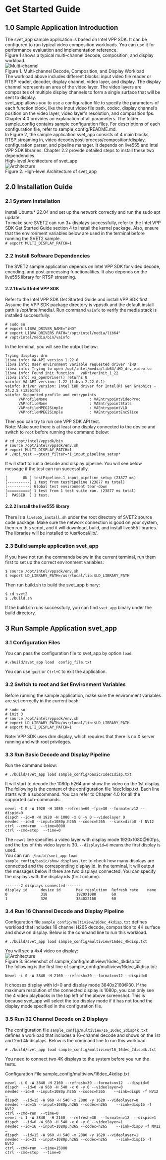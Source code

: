 # Get Started Guide

## 1.0 Sample Application Introduction
The svet_app sample application is based on Intel VPP SDK. It can be configured to run typical video composition workloads. You can use it for performance evaluation and implementation reference.  
Figure 1 shows a typical multi-channel decode, composition, and display workload.  
![Multi-channel](./_images/svet-Multi-channel.png)  
Figure 1. Multi-channel Decode, Composition, and Display Workload  
The workload above includes different blocks: input video file reader or RTSP reader, decoder, display channel, video layer, and display. The display channel represents an area of the video layer. The video layers are composites of multiple display channels to form a single surface that will be sent to display.  
svet_app allows you to use a configuration file to specify the parameters of each function block, like the input video file path, codec, display channel’s position on the video layer, video layer's resolution, and composition fps. Chapter 4.0 provides an explanation of all parameters. The folder sample_config contains sample configuration files. For descriptions of each configuration file, refer to sample_config/README.md.  
In Figure 2, the sample application svet_app consists of 4 main blocks, RTSP streaming in, video decode/post-process/composition/display, configuration parser, and pipeline manager. It depends on live555 and Intel VPP SDK libraries. Chapter 2.2 provide detailed steps to install these two dependencies.  
High-level Architecture of svet_app  
![Architecture](./_images/svet-Architecture.png)  
Figure 2. High-level Architecture of svet_app   

## 2.0 Installation Guide

### 2.1	System Installation
Install Ubuntu* 22.04 and set up the network correctly and run the sudo apt update.  
To make sure SVET2 can run 3+ displays successfully, refer to the Intel VPP SDK Get Started Guide section 4 to install the kernel package. Also, ensure that the environment variables below are used in the terminal before running the SVET2 sample.  
```# export MULTI_DISPLAY_PATCH=1```

### 2.2 Install Software Dependencies
The SVET2 sample application depends on Intel VPP SDK for video decode, encoding, and post-processing functionalities. It also depends on the live555 library for RTSP streaming.  

#### 2.2.1 Install Intel VPP SDK
Refer to the Intel VPP SDK Get Started Guide and install VPP SDK first. Assume the VPP SDK package directory is vppsdk and the default install path is /opt/intel/media/. Run command `vainfo` to verify the media stack is installed successfully:  
```
# sudo su
# export LIBVA_DRIVER_NAME="iHD"
# export LIBVA_DRIVERS_PATH="/opt/intel/media/lib64"
# /opt/intel/media/bin/vainfo
```
In the terminal, you will see the output below:  
```
Trying display: drm
libva info: VA-API version 1.22.0
libva info: User environment variable requested driver 'iHD'
libva info: Trying to open /opt/intel/media/lib64/iHD_drv_video.so
libva info: Found init function __vaDriverInit_1_22
libva info: va_openDriver() returns 0
vainfo: VA-API version: 1.22 (libva 2.22.0.1)
vainfo: Driver version: Intel iHD driver for Intel(R) Gen Graphics - 24.2.5 (12561f6)
vainfo: Supported profile and entrypoints
      VAProfileNone                   : VAEntrypointVideoProc
      VAProfileNone                   : VAEntrypointStats
      VAProfileMPEG2Simple            : VAEntrypointVLD
      VAProfileMPEG2Simple            : VAEntrypointEncSlice
```
Then you can try to run one VPP SDK API test.  
Note:	Make sure there is at least one display connected to the device and switch to `root` before running the command below:  
```
# cd /opt/intel/vppsdk/bin
# source /opt/intel/vppsdk/env.sh
# export MULTI_DISPLAY_PATCH=1
# ./api_test --gtest_filter=*1_input_pipeline_setup*
```
It will start to run a decode and display pipeline. You will see below message if the test can run successfully.  
```
[       OK ] testPipeline.1_input_pipeline_setup (23877 ms)
[----------] 1 test from testPipeline (23877 ms total)
[----------] Global test environment tear-down
[==========] 1 test from 1 test suite ran. (23877 ms total)
[  PASSED  ] 1 test.
```
#### 2.2.2	Install the live555 library
There is a `live555_install.sh` under the root directory of SVET2 source code package. Make sure the network connection is good on your system, then run this script, and it will download, build, and install live555 libraries. The libraries will be installed to /usr/local/lib/.  
### 2.3	Build sample application svet_app
If you have not run the commands below in the current terminal, run them first to set up the correct environment variables:  
```
$ source /opt/intel/vppsdk/env.sh
$ export LD_LIBRARY_PATH=/usr/local/lib:$LD_LIBRARY_PATH
```
Then run build.sh to build the svet_app binary:  
```
$ cd svet2
$ ./build.sh
```
If the build.sh runs successfully, you can find `svet_app` binary under the build directory.  
## 3 Run Sample Application svet_app
### 3.1	Configuration Files
You can pass the configuration file to svet_app by option `load`.  
```
#./build/svet_app load  config_file.txt
```
You can use `quit` or `Ctrl+C` to exit the application.  
### 3.2	Switch to root and Set Environment Variables
Before running the sample application, make sure the environment variables are set correctly in the current bash:  
```
# sudo su
# init 3
# source /opt/intel/vppsdk/env.sh
# export LD_LIBRARY_PATH=/usr/local/lib:$LD_LIBRARY_PATH
# export MULTI_DISPLAY_PATCH=1
```
Note:	VPP SDK uses drm display, which requires that there is no X server running and with root privileges.  
### 3.3	Run Basic Decode and Display Pipeline
Run the command below:  
```
# ./build/svet_app load sample_config/basic/1dec1disp.txt
```
It will start to decode the 1080p.h264 and show the video on the 1st display.  
The following is the content of the configuration file 1dec1disp.txt. Each line starts with a subcommand. You can refer to Chapter 4.0 for all the supported sub-commands.
```
newvl -I 0 -W 1920 -H 1080 –refresh=60 –fps=30 --format=nv12 --dispid=0
dispch --id=0 -W 1920 -H 1080 -x 0 -y 0 --videolayer 0
newdec --id=0 --input=1080p.h265 --codec=h265  --sink=disp0 -f NV12
ctrl --cmd=run  --time=8000
ctrl --cmd=stop  --time=0
```
The `newvl` line specifies a video layer with display mode 1920x1080@60fps, and the fps of this video layer is 30. `--displayid=0` means the first display is used.  
You can run `./build/svet_app load  sample_config/basic/show_displays.txt` to check how many displays are connected and the corresponding display id. In the terminal, it will output the messages below if there are two displays connected. You can specify the displays with the display ids (first column).  
```
-------2 displays connected-------
display id      device id       Max resolution  Refresh rate    name
0               318             1920X1080       60
1               326             3840X2160       60
```
### 3.4	Run 16 Channel Decode and Display Pipeline
Configuration file `sample_config/multiview/16dec_4kdisp.txt` defines workload that includes 16 channel H265 decode, composition to 4K surface and show on display. Below is the command line to run this workload.  
```
# ./build/svet_app load sample_config/multiview/16dec_4kdisp.txt
```
You will see a 4x4 video on display:  
![Architecture](./_images/svet-16dec_4kdisp.png)  
Figure 3. Screenshot of sample_config/multiview/16dec_4kdisp.txt  
The following is the first line of sample_config/multiview/16dec_4kdisp.txt:  
```
Newvl -i 0 -W 3840 -H 2160 --refresh=30 --format=nv12 --dispid=0
```
It chooses display with id=0 and display mode 3840x2160@30. If the maximum resolution of the connected display is 1080p, you can only see the 4 video playbacks in the top left of the above screenshot. This is because svet_app will select the top display mode if it has not found the display mode specified in the configuration file.  

### 3.5	Run 32 Channel Decode on 2 Displays
The configuration file `sample_config/multiview/16_16dec_2disp4k.txt` defines a workload that includes a 16-channel decode and shows on the 1st and 2nd 4k displays.
Below is the command line to run this workload.  
```
# ./build/svet_app load sample_config/multiview/16_16dec_2disp4k.txt
```
You need to connect two 4K displays to the system before you run the tests.  

Configuration File sample_config/multiview/16dec_4kdisp.txt  
```
newvl -i 0 -W 3840 -H 2160 --refresh=30 --format=nv12  --dispid=0
dispch  --id=0 -W 960 -H 540 -x 0 -y 0 --videolayer=0
newdec --id=0 --input=1080p.h265 --codec=h265    --sink=disp0 -f NV12
…
dispch  --id=15 -W 960 -H 540 -x 2880 -y 1620 --videolayer=0
newdec --id=15 --input=1080p.h265 --codec=h265    --sink=disp15 -f NV12
ctrl --cmd=run  --time=0
newvl -i 1 -W 3840  -H 2160  --refresh=30  --format=nv12  --dispid=1
dispch  --id=0 -W 960 -H 540 -x 0 -y 0 --videolayer=1
newdec --id=16 --input=1080p.h265 --codec=h265    --sink=disp0 -f NV12
…
dispch  --id=15 -W 960 -H 540 -x 2880 -y 1620 --videolayer=1
newdec --id=31 --input=1080p.h265 --codec=h265    --sink=disp15 -f NV12
ctrl --cmd=run  --time=15000
ctrl --cmd=stop  --time=0
```